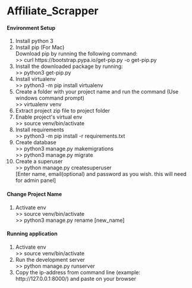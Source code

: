 # Affiliate_Scrapper

<h4>Environment Setup</h4>
<ol>
	<li>Install python 3</li>
	<li>Install pip (For Mac)</li>
		Download pip by running the following command:<br/>
		>> curl https://bootstrap.pypa.io/get-pip.py -o get-pip.py
	<li>Install the downloaded package by running:<br/>
	>> python3 get-pip.py</li>
	<li>Install virtualenv <br/>
 	>> python3 -m pip install virtualenv</li>
	<li>Create a folder with your project name and run the command (Use windows command prompt)<br/>
	>> virtualenv venv</li>
	<li>Extract project zip file to project folder</li>
	<li>Enable project's virtual env<br/>
	>> source venv/bin/activate</li>
	<li>Install requirements<br/>
	>> python3 -m pip install -r requirements.txt</li>
	<li>Create database<br/>
	>> python3 manage.py makemigrations<br/>
	>> python3 manage.py migrate</li>
	<li>Create a superuser<br/>
	>> python manage.py createsuperuser<br/>
	[Enter name, email(optional) and password as you wish. this will need for admin panel]</li>
</ol>

<h4>Change Project Name</h4>
<ol>
	<li>Activate env<br/>
	>> source venv/bin/activate<br/>
	>> python3 manage.py rename [new_name]</li>
</ol>

<h4>Running application</h4>
<ol>
	<li>Activate env<br/>
	>> source venv/bin/activate</li>
	<li>Run the development server<br/>
	>> python manage.py runserver</li>
	<li>Copy the ip-address from command line (example: http://127.0.0.1:8000/) and paste on your browser</li>
</ol>
